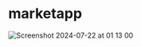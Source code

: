 # marketapp

![Screenshot 2024-07-22 at 01 13 00](https://github.com/user-attachments/assets/b134b112-ec9f-4d31-a5f3-afac460dca2a)
